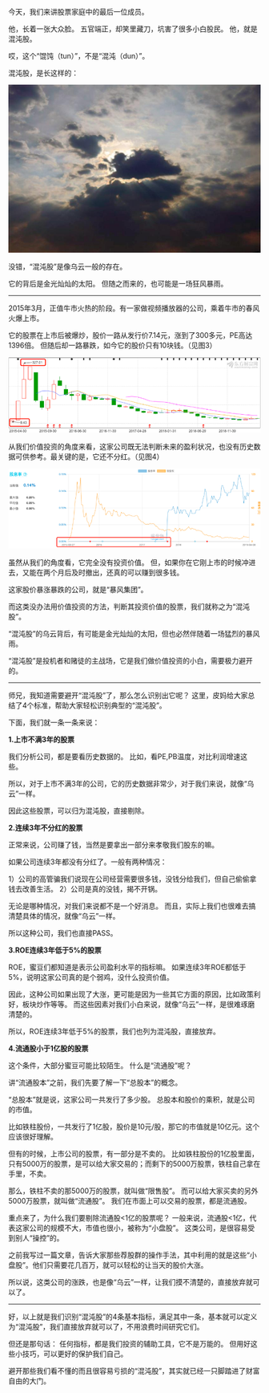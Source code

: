 <!--
 * @Author: XueBaBa
 * @Description: 文件描述~
 * @Date: 2020-12-14 17:17:11
 * @LastEditTime: 2020-12-14 17:39:01
 * @LastEditors: Do not edit
 * @FilePath: /books/pages/9-股票分类/混沌股.md
-->
 

今天，我们来讲股票家庭中的最后一位成员。

他，长着一张大众脸。
五官端正，却笑里藏刀，坑害了很多小白股民。
他，就是混沌股。

哎，这个“馄饨（tun）”，不是“混沌（dun）”。

混沌股，是长这样的：

![5](./img/5.jpg)
 
没错，“混沌股”是像乌云一般的存在。

它的背后是金光灿灿的太阳。
但随之而来的，也可能是一场狂风暴雨。

---

2015年3月，正值牛市火热的阶段。有一家做视频播放器的公司，乘着牛市的春风火爆上市。

它的股票在上市后被爆炒，股价一路从发行价7.14元，涨到了300多元，PE高达1396倍。
但随后却一路暴跌，如今它的股价只有10块钱。（见图3）


![3](./img/3.png)

从我们价值投资的角度来看，这家公司既无法判断未来的盈利状况，也没有历史数据可供参考。最关键的是，它还不分红。（见图4）

![4](./img/4.png)

虽然从我们的角度看，它完全没有投资价值。
但，如果你在它刚上市的时候冲进去，又能在两个月后及时撤出，还真的可以赚到很多钱。

这家股价暴涨暴跌的公司，就是“暴风集团”。

而这类没办法用价值投资的方法，判断其投资价值的股票，我们就称之为“混沌股”。

“混沌股”的乌云背后，有可能是金光灿灿的太阳，但也必然伴随着一场猛烈的暴风雨。

“混沌股”是投机者和赌徒的主战场，它是我们做价值投资的小白，需要极力避开的。

---

师兄，我知道需要避开“混沌股”了，那么怎么识别出它呢？
这里，皮妈给大家总结了4个标准，帮助大家轻松识别典型的“混沌股”。

下面，我们就一条一条来说：

**1.上市不满3年的股票**

我们分析公司，都是要看历史数据的。
比如，看PE,PB温度，对比利润增速这些。

所以，对于上市不满3年的公司，它的历史数据非常少，对于我们来说，就像“乌云”一样。

因此这些股票，可以归为混沌股，直接剔除。

**2.连续3年不分红的股票**

正常来说，公司赚了钱，当然是要拿出一部分来孝敬我们股东的嘛。

如果公司连续3年都没有分红了。一般有两种情况：

1）公司的高管骗我们说现在公司经营需要很多钱，没钱分给我们，但自己偷偷拿钱去改善生活。
2）公司是真的没钱，揭不开锅。

无论是哪种情况，对我们来说都不是一个好消息。
而且，实际上我们也很难去搞清楚具体的情况，就像“乌云”一样。

所以这种公司，我们也直接PASS。

**3.ROE连续3年低于5%的股票**

ROE，蜜豆们都知道是表示公司盈利水平的指标嘛。
如果连续3年ROE都低于5%，说明这家公司真的是个弱鸡，没什么投资价值。

因此，这种公司如果出现了大涨，更可能是因为一些其它方面的原因，比如政策利好，板块炒作等等。
而这些因素对我们小白来说，就像“乌云”一样，是很难琢磨清楚的。

所以，ROE连续3年低于5%的股票，我们也列为混沌股，直接放弃。

**4.流通股小于1亿股的股票**

这个条件，大部分蜜豆可能比较陌生。
什么是“流通股”呢？

讲“流通股本”之前，我们先要了解一下“总股本”的概念。

“总股本”就是说，这家公司一共发行了多少股。
总股本和股价的乘积，就是公司的市值。

比如铁柱股份，一共发行了1亿股，股价是10元/股，那它的市值就是10亿元。这个应该很好理解。

但有的时候，上市公司的股票，有一部分是不卖的。
比如铁柱股份的1亿股里面，只有5000万的股票，是可以给大家交易的；而剩下的5000万股票，铁柱自己拿在手里，不卖。

那么，铁柱不卖的那5000万的股票，就叫做“限售股”。
而可以给大家买卖的另外5000万股票，就叫做“流通股”。
我们在市面上可以交易的股票，都是流通股。

重点来了，为什么我们要剔除流通股<1亿的股票呢？
一般来说，流通股<1亿，代表这家公司的规模不大，市值也很小，被称为“小盘股”。
这类公司，是很容易受到别人“操控”的。

之前我写过一篇文章，告诉大家那些荐股群的操作手法，其中利用的就是这些“小盘股”。他们只需要花几百万，就可以轻松的让当天的股价大涨。

所以说，这类公司的涨跌，也是像“乌云”一样，让我们摸不清楚的，直接放弃就可以了。

---

好，以上就是我们识别“混沌股”的4条基本指标，满足其中一条，基本就可以定义为“混沌股”，我们直接放弃就可以了，不用浪费时间研究它们。

但还是那句话：
任何指标，都是我们投资的辅助工具，它不是万能的。
但用好这些小技巧，可以更好的保护我们自己。

避开那些我们看不懂的而且很容易亏损的“混沌股”，其实就已经一只脚踏进了财富自由的大门。